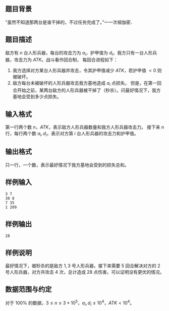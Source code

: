 ## 题目背景
“虽然不知道那两台是谁干掉的，不过任务完成了。”一一次祖伽密．
## 题目描述
敌方有 $n$ 台人形兵器，每台的攻击力为 $a_i$，护甲值为 $d_i$。我方只有一台人形兵器，攻击力为 $ATK$。战斗看作回合制，
每回合进程如下：
1. 我方选择对方某台人形兵器并攻击，令其护甲值减少 $ATK$，若护甲值 $<0$ 则被破坏。
2. 敌方每台未被破坏的人形兵器攻击我方基地造成 $a_i$ 点损失。
但是，在第一回合开始之前，某两台敌方的人形兵器被干掉了（秒杀）。问最好情况下，我方基地会受到多少点损失。
## 输入格式
第一行两个数 $n，ATK$，表示敌方人形兵器数量和我方人形兵器攻击力。
接下来 $n$ 行，每行两个数 $a_i,d_i$，表示对方第 $i$ 台人形兵器的攻击力和护甲值。
## 输出格式
只一行，一个数，表示最好情况下我方基地会受到的损失总和。
## 样例输入
```plain
3 7
30 8
7 35
1 209
```
## 样例输出
```plain
28
```
## 样例说明
最好情况下，被秒杀的是敌方 $1,3$ 号人形兵器，接下来需要 $5$ 回合解决对方的 $2$ 号人形兵器，对方共攻击 $4$ 次，总计造成 $28$ 点伤害。可以证明没有更优的情况。
## 数据范围与约定
对于 $100\%$ 的数据，$3\le n\le 3×10^5$，$a_i,d_i\le 10^4$，$ATK<10^4$。